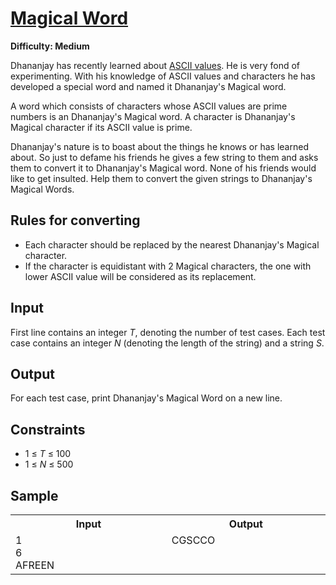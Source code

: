 # [Magical Word](https://www.hackerearth.com/practice/basic-programming/input-output/basics-of-input-output/practice-problems/algorithm/magical-word/)

**Difficulty: Medium**

Dhananjay has recently learned about [ASCII values](https://www.asciitable.com/). He is very fond of experimenting. With his knowledge of ASCII values and characters he has developed a special word and named it Dhananjay's Magical word.

A word which consists of characters whose ASCII values are prime numbers is an Dhananjay's Magical word. A character is Dhananjay's Magical character if its ASCII value is prime.

Dhananjay's nature is to boast about the things he knows or has learned about. So just to defame his friends he gives a few string to them and asks them to convert it to Dhananjay's Magical word. None of his friends would like to get insulted. Help them to convert the given strings to Dhananjay's Magical Words.

## Rules for converting

+ Each character should be replaced by the nearest Dhananjay's Magical character.
+ If the character is equidistant with 2 Magical characters, the one with lower ASCII value will be considered as its replacement.

## Input

First line contains an integer *T*, denoting the number of test cases. Each test case contains an integer *N* (denoting the length of the string) and a string *S*.

## Output

For each test case, print Dhananjay's Magical Word on a new line.

## Constraints

+ 1 &le; *T* &le; 100
+ 1 &le; *N* &le; 500

## Sample

<table>
	<tr>
		<th width="500">Input</th>
		<th width="500">Output</th>
	</tr>
	<tr>
		<td valign="top">
			1<br />
			6<br />
			AFREEN
		</td>
		<td valign="top">
			CGSCCO
		</td>
	</tr>
</table>
